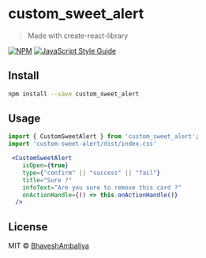 # custom_sweet_alert

> Made with create-react-library

[![NPM](https://img.shields.io/npm/v/custom-sweet-alert.svg)](https://www.npmjs.com/package/custom-sweet-alert) [![JavaScript Style Guide](https://img.shields.io/badge/code_style-standard-brightgreen.svg)](https://standardjs.com)

## Install

```bash
npm install --save custom_sweet_alert
```

## Usage

```jsx
import { CustomSweetAlert } from 'custom_sweet_alert';
import 'custom-sweet-alert/dist/index.css'

 <CustomSweetAlert
    isOpen={true}
    type={"confirm" || "success" || "fail"} 
    title="Sure ?"
    infoText="Are you sure to remove this card ?"
    onActionHandle={() => this.onActionHandle()}
  />

```

## License

MIT © [BhaveshAmbaliya](https://github.com/bhaveshambaliya)
